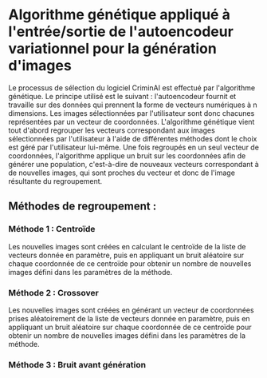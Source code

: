 # Algorithme génétique appliqué à l'entrée/sortie de l'autoencodeur variationnel pour la génération d'images

Le processus de sélection du logiciel CriminAI est effectué par l'algorithme génétique. Le principe utilisé est le suivant : l'autoencodeur fournit et travaille sur des données qui prennent la forme de vecteurs numériques à n dimensions. Les images sélectionnées par l'utilisateur sont donc chacunes représentées par un vecteur de coordonnées. L'algorithme génétique vient tout d'abord regrouper les vecteurs correspondant aux images sélectionnées par l'utilisateur à l'aide de différentes méthodes dont le choix est géré par l'utilisateur lui-même. Une fois regroupés en un seul vecteur de coordonnées, l'algorithme applique un bruit sur les coordonnées afin de générer une population, c'est-à-dire de nouveaux vecteurs correspondant à de nouvelles images, qui sont proches du vecteur et donc de l'image résultante du regroupement.

## Méthodes de regroupement :

### Méthode 1 : Centroïde

Les nouvelles images sont créées en calculant le centroïde de la liste de vecteurs donnée en paramètre, puis en appliquant un bruit aléatoire sur chaque coordonnée de ce centroïde pour obtenir un nombre de nouvelles images défini dans les paramètres de la méthode.

### Méthode 2 : Crossover

Les nouvelles images sont créées en générant un vecteur de coordonnées prises aléatoirement de la liste de vecteurs donnée en paramètre, puis en appliquant un bruit aléatoire sur chaque coordonnée de ce centroïde pour obtenir un nombre de nouvelles images défini dans les paramètres de la méthode.

### Méthode 3 : Bruit avant génération